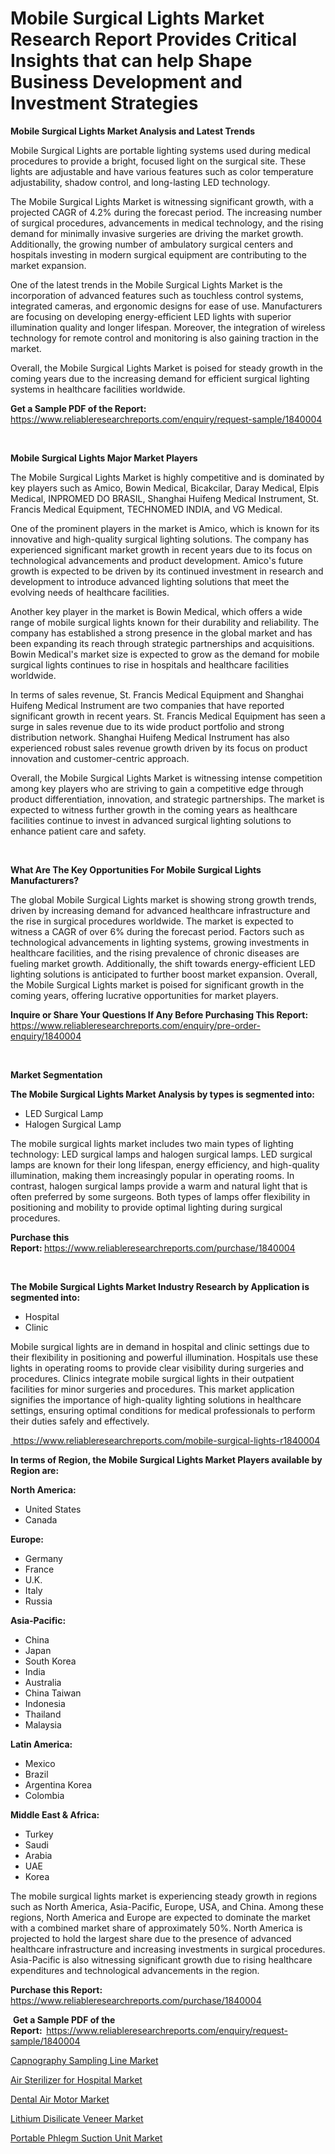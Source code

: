 <p><h1>Mobile Surgical Lights Market Research Report Provides Critical Insights that can help Shape Business Development and Investment Strategies</h1></p><p><strong>Mobile Surgical Lights Market Analysis and Latest Trends</strong></p>
<p><p>Mobile Surgical Lights are portable lighting systems used during medical procedures to provide a bright, focused light on the surgical site. These lights are adjustable and have various features such as color temperature adjustability, shadow control, and long-lasting LED technology.</p><p>The Mobile Surgical Lights Market is witnessing significant growth, with a projected CAGR of 4.2% during the forecast period. The increasing number of surgical procedures, advancements in medical technology, and the rising demand for minimally invasive surgeries are driving the market growth. Additionally, the growing number of ambulatory surgical centers and hospitals investing in modern surgical equipment are contributing to the market expansion.</p><p>One of the latest trends in the Mobile Surgical Lights Market is the incorporation of advanced features such as touchless control systems, integrated cameras, and ergonomic designs for ease of use. Manufacturers are focusing on developing energy-efficient LED lights with superior illumination quality and longer lifespan. Moreover, the integration of wireless technology for remote control and monitoring is also gaining traction in the market.</p><p>Overall, the Mobile Surgical Lights Market is poised for steady growth in the coming years due to the increasing demand for efficient surgical lighting systems in healthcare facilities worldwide.</p></p>
<p><strong>Get a Sample PDF of the Report:&nbsp;</strong> <a href="https://www.reliableresearchreports.com/enquiry/request-sample/1840004">https://www.reliableresearchreports.com/enquiry/request-sample/1840004</a></p>
<p>&nbsp;</p>
<p><strong>Mobile Surgical Lights Major Market Players</strong></p>
<p><p>The Mobile Surgical Lights Market is highly competitive and is dominated by key players such as Amico, Bowin Medical, Bicakcilar, Daray Medical, Elpis Medical, INPROMED DO BRASIL, Shanghai Huifeng Medical Instrument, St. Francis Medical Equipment, TECHNOMED INDIA, and VG Medical.</p><p>One of the prominent players in the market is Amico, which is known for its innovative and high-quality surgical lighting solutions. The company has experienced significant market growth in recent years due to its focus on technological advancements and product development. Amico's future growth is expected to be driven by its continued investment in research and development to introduce advanced lighting solutions that meet the evolving needs of healthcare facilities.</p><p>Another key player in the market is Bowin Medical, which offers a wide range of mobile surgical lights known for their durability and reliability. The company has established a strong presence in the global market and has been expanding its reach through strategic partnerships and acquisitions. Bowin Medical's market size is expected to grow as the demand for mobile surgical lights continues to rise in hospitals and healthcare facilities worldwide.</p><p>In terms of sales revenue, St. Francis Medical Equipment and Shanghai Huifeng Medical Instrument are two companies that have reported significant growth in recent years. St. Francis Medical Equipment has seen a surge in sales revenue due to its wide product portfolio and strong distribution network. Shanghai Huifeng Medical Instrument has also experienced robust sales revenue growth driven by its focus on product innovation and customer-centric approach.</p><p>Overall, the Mobile Surgical Lights Market is witnessing intense competition among key players who are striving to gain a competitive edge through product differentiation, innovation, and strategic partnerships. The market is expected to witness further growth in the coming years as healthcare facilities continue to invest in advanced surgical lighting solutions to enhance patient care and safety.</p></p>
<p>&nbsp;</p>
<p><strong>What Are The Key Opportunities For Mobile Surgical Lights Manufacturers?</strong></p>
<p><p>The global Mobile Surgical Lights market is showing strong growth trends, driven by increasing demand for advanced healthcare infrastructure and the rise in surgical procedures worldwide. The market is expected to witness a CAGR of over 6% during the forecast period. Factors such as technological advancements in lighting systems, growing investments in healthcare facilities, and the rising prevalence of chronic diseases are fueling market growth. Additionally, the shift towards energy-efficient LED lighting solutions is anticipated to further boost market expansion. Overall, the Mobile Surgical Lights market is poised for significant growth in the coming years, offering lucrative opportunities for market players.</p></p>
<p><strong>Inquire or Share Your Questions If Any Before Purchasing This Report:</strong> <a href="https://www.reliableresearchreports.com/enquiry/pre-order-enquiry/1840004">https://www.reliableresearchreports.com/enquiry/pre-order-enquiry/1840004</a></p>
<p>&nbsp;</p>
<p><strong>Market Segmentation</strong></p>
<p><strong>The Mobile Surgical Lights Market Analysis by types is segmented into:</strong></p>
<p><ul><li>LED Surgical Lamp</li><li>Halogen Surgical Lamp</li></ul></p>
<p><p>The mobile surgical lights market includes two main types of lighting technology: LED surgical lamps and halogen surgical lamps. LED surgical lamps are known for their long lifespan, energy efficiency, and high-quality illumination, making them increasingly popular in operating rooms. In contrast, halogen surgical lamps provide a warm and natural light that is often preferred by some surgeons. Both types of lamps offer flexibility in positioning and mobility to provide optimal lighting during surgical procedures.</p></p>
<p><strong>Purchase this Report:&nbsp;</strong><a href="https://www.reliableresearchreports.com/purchase/1840004">https://www.reliableresearchreports.com/purchase/1840004</a></p>
<p>&nbsp;</p>
<p><strong>The Mobile Surgical Lights Market Industry Research by Application is segmented into:</strong></p>
<p><ul><li>Hospital</li><li>Clinic</li></ul></p>
<p><p>Mobile surgical lights are in demand in hospital and clinic settings due to their flexibility in positioning and powerful illumination. Hospitals use these lights in operating rooms to provide clear visibility during surgeries and procedures. Clinics integrate mobile surgical lights in their outpatient facilities for minor surgeries and procedures. This market application signifies the importance of high-quality lighting solutions in healthcare settings, ensuring optimal conditions for medical professionals to perform their duties safely and effectively.</p></p>
<p><a href="https://www.reliableresearchreports.com/mobile-surgical-lights-r1840004">&nbsp;https://www.reliableresearchreports.com/mobile-surgical-lights-r1840004</a></p>
<p><strong>In terms of Region, the Mobile Surgical Lights Market Players available by Region are:</strong></p>
<p>
    <p> <strong> North America: </strong>
        <ul>
            <li>United States</li>
            <li>Canada</li>
        </ul>
        </p> 
    <p> <strong> Europe: </strong>
        <ul>
            <li>Germany</li>
            <li>France</li>
            <li>U.K.</li>
            <li>Italy</li>
            <li>Russia</li>
        </ul>
        </p> 
    <p> <strong> Asia-Pacific: </strong>
        <ul>
            <li>China</li>
            <li>Japan</li>
            <li>South Korea</li>
            <li>India</li>
            <li>Australia</li>
            <li>China Taiwan</li>
            <li>Indonesia</li>
            <li>Thailand</li>
            <li>Malaysia</li>
        </ul>
        </p> 
    <p> <strong> Latin America: </strong>
        <ul>
            <li>Mexico</li>
            <li>Brazil</li>
            <li>Argentina Korea</li>
            <li>Colombia</li>
        </ul>
        </p> 
    <p> <strong> Middle East & Africa: </strong>
        <ul>
            <li>Turkey</li>
            <li>Saudi</li>
            <li>Arabia</li>
            <li>UAE</li>
            <li>Korea</li>
        </ul>
    </p>
    </p>
<p><p>The mobile surgical lights market is experiencing steady growth in regions such as North America, Asia-Pacific, Europe, USA, and China. Among these regions, North America and Europe are expected to dominate the market with a combined market share of approximately 50%. North America is projected to hold the largest share due to the presence of advanced healthcare infrastructure and increasing investments in surgical procedures. Asia-Pacific is also witnessing significant growth due to rising healthcare expenditures and technological advancements in the region.</p></p>
<p><strong>Purchase this Report: </strong><a href="https://www.reliableresearchreports.com/purchase/1840004">https://www.reliableresearchreports.com/purchase/1840004</a></p>
<p>&nbsp;<strong>Get a Sample PDF of the Report:&nbsp;&nbsp;</strong><a href="https://www.reliableresearchreports.com/enquiry/request-sample/1840004">https://www.reliableresearchreports.com/enquiry/request-sample/1840004</a></p>
<p><strong></strong></p>
<p><p><a href="https://github.com/gdfhhhj/Market-Research-Report-List-6/blob/main/capnography-sampling-line-market.md">Capnography Sampling Line Market</a></p><p><a href="https://github.com/mandarincruisesvn/Market-Research-Report-List-1/blob/main/air-sterilizer-for-hospital-market.md">Air Sterilizer for Hospital Market</a></p><p><a href="https://github.com/nathandecarvalho/Market-Research-Report-List-4/blob/main/dental-air-motor-market.md">Dental Air Motor Market</a></p><p><a href="https://github.com/julyju69/Market-Research-Report-List-4/blob/main/lithium-disilicate-veneer-market.md">Lithium Disilicate Veneer Market</a></p><p><a href="https://github.com/RichRobinson5/Market-Research-Report-List-6/blob/main/portable-phlegm-suction-unit-market.md">Portable Phlegm Suction Unit Market</a></p></p>